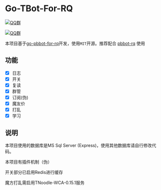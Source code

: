 # Go-TBot-For-RQ

[![QQ群](https://img.shields.io/static/v1?label=QQ%E7%BE%A4&message=758958532&color=blue)](https://qm.qq.com/cgi-bin/qm/qr?k=gwl9AXlZ3i6_mRAie1RYr0VUWxrAvphc&jump_from=webapi)

[![QQ群](https://img.shields.io/static/v1?label=QQ%E7%BE%A4&message=335783090&color=blue)](https://jq.qq.com/?_wv=1027&k=B7Of3GMZ)

本项目基于[go-pbbot-for-rq](https://github.com/2mf8/go-pbbot-for-rq)开发，使用`MIT`开源。推荐配合 [pbbot-rq](https://github.com/ProtobufBot/pbbot-rq) 使用

## 功能

- [x] 日志
- [x] 开关
- [x] 复读
- [x] 群管
- [x] 订阅(伪)
- [x] 魔友价
- [x] 打乱
- [x] 学习

## 说明

本项目使用的数据库是MS Sql Server (Express)，使用其他数据库请自行修改代码。

本项目有插件机制（伪）

开关部分已启用Redis进行缓存

魔方打乱需启用TNoodle-WCA-0.15.1服务